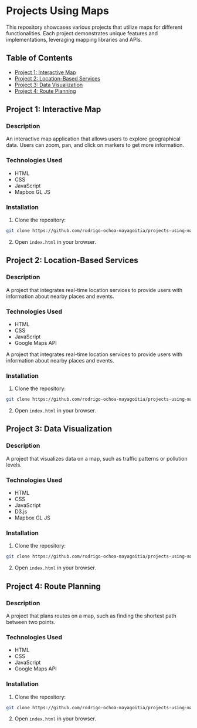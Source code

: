 # Projects Using Maps

This repository showcases various projects that utilize maps for different functionalities. Each project demonstrates unique features and implementations, leveraging mapping libraries and APIs.

## Table of Contents

- [Project 1: Interactive Map](#project-1-interactive-map)
- [Project 2: Location-Based Services](#project-2-location-based-services)
- [Project 3: Data Visualization](#project-3-data-visualization)
- [Project 4: Route Planning](#project-4-route-planning)

## Project 1: Interactive Map

### Description

An interactive map application that allows users to explore geographical data. Users can zoom, pan, and click on markers to get more information.

### Technologies Used

- HTML
- CSS
- JavaScript
- Mapbox GL JS

### Installation

1. Clone the repository:

```bash
git clone https://github.com/rodrigo-ochoa-mayagoitia/projects-using-maps.git
```

2. Open `index.html` in your browser.

## Project 2: Location-Based Services

### Description

A project that integrates real-time location services to provide users with information about nearby places and events.

### Technologies Used

- HTML
- CSS
- JavaScript
- Google Maps API

A project that integrates real-time location services to provide users with information about nearby places and events.

### Installation

1. Clone the repository:

```bash
git clone https://github.com/rodrigo-ochoa-mayagoitia/projects-using-maps.git
```

2. Open `index.html` in your browser.

## Project 3: Data Visualization

### Description

A project that visualizes data on a map, such as traffic patterns or pollution levels.

### Technologies Used

- HTML
- CSS
- JavaScript
- D3.js
- Mapbox GL JS

### Installation

1. Clone the repository:

```bash
git clone https://github.com/rodrigo-ochoa-mayagoitia/projects-using-maps.git
```

2. Open `index.html` in your browser.

## Project 4: Route Planning

### Description

A project that plans routes on a map, such as finding the shortest path between two points.

### Technologies Used

- HTML
- CSS
- JavaScript
- Google Maps API

### Installation

1. Clone the repository:

```bash
git clone https://github.com/rodrigo-ochoa-mayagoitia/projects-using-maps.git
```

2. Open `index.html` in your browser.
